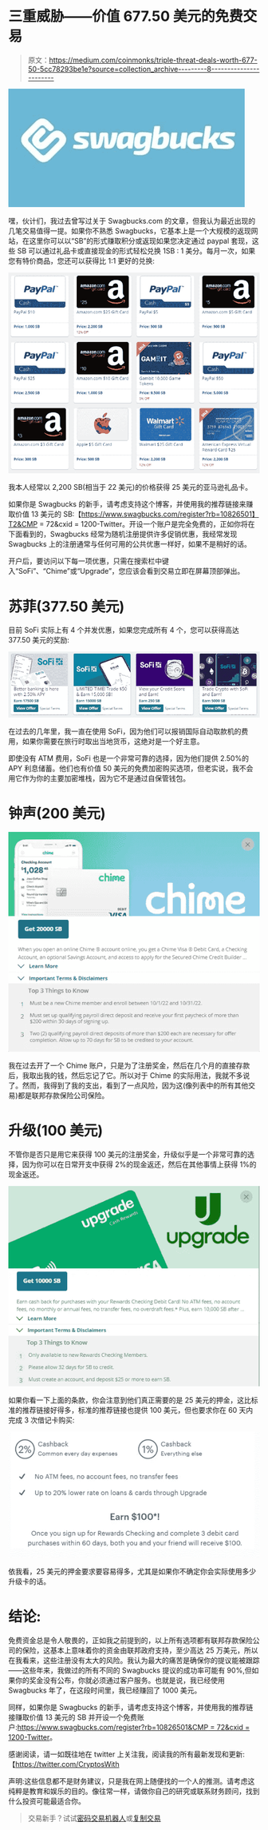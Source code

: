 # 三重威胁——价值 677.50 美元的免费交易

> 原文：<https://medium.com/coinmonks/triple-threat-deals-worth-677-50-5cc78293be1e?source=collection_archive---------8----------------------->

![](img/a6c4d1166fff373da3484955f5407c22.png)

嘿，伙计们，我过去曾写过关于 Swagbucks.com 的文章，但我认为最近出现的几笔交易值得一提。如果你不熟悉 Swagbucks，它基本上是一个大规模的返现网站，在这里你可以以“SB”的形式赚取积分或返现如果您决定通过 paypal 套现，这些 SB 可以通过礼品卡或直接现金的形式轻松兑换 1SB : 1 美分。每月一次，如果您有特价商品，您还可以获得比 1:1 更好的兑换:

![](img/fea2ce000cad96e22c6a2fcf2fe28c37.png)

我本人经常以 2,200 SB(相当于 22 美元)的价格获得 25 美元的亚马逊礼品卡。

如果你是 Swagbucks 的新手，请考虑支持这个博客，并使用我的推荐链接来赚取价值 13 美元的 SB:【https://www.swagbucks.com/register?rb=10826501】T2&CMP = 72&cxid = 1200-Twitter。开设一个账户是完全免费的，正如你将在下面看到的，Swagbucks 经常为随机注册提供许多促销优惠，我经常发现 Swagbucks 上的注册通常与任何可用的公共优惠一样好，如果不是稍好的话。

开户后，要访问以下每一项优惠，只需在搜索栏中键入“SoFi”、“Chime”或“Upgrade”，您应该会看到交易立即在屏幕顶部弹出。

# 苏菲(377.50 美元)

目前 SoFi 实际上有 4 个并发优惠，如果您完成所有 4 个，您可以获得高达 377.50 美元的奖励:

![](img/01eeef69bdb738c5b328aa4fa29cf79c.png)

在过去的几年里，我一直在使用 SoFi，因为他们可以报销国际自动取款机的费用，如果你需要在旅行时取出当地货币，这绝对是一个好主意。

即使没有 ATM 费用，SoFi 也是一个非常可靠的选择，因为他们提供 2.50%的 APY 利息储蓄。他们也有价值 50 美元的免费加密购买选项，但老实说，我不会用它作为你的主要加密堆栈，因为它不是通过自保管钱包。

# 钟声(200 美元)

![](img/7b12cb9f3705ab7b1b9bd79dd64efd7b.png)

我在过去开了一个 Chime 账户，只是为了注册奖金，然后在几个月的直接存款后，我取出我的钱，然后忘记了它。所以对于 Chime 的实际用法，我就不多说了。然而，我得到了我的支出，看到了一点风险，因为这(像列表中的所有其他交易)都是联邦存款保险公司保险。

# 升级(100 美元)

不管你是否只是用它来获得 100 美元的注册奖金，升级似乎是一个非常可靠的选择，因为你可以在日常开支中获得 2%的现金返还，然后在其他事情上获得 1%的现金返还。

![](img/a21897696cf7de7c3c18d8774a93fe35.png)

如果你看一下上面的条款，你会注意到他们真正需要的是 25 美元的押金，这比标准的推荐链接好得多，标准的推荐链接也提供 100 美元，但也要求你在 60 天内完成 3 次借记卡购买:

![](img/d20f89bb06c0fa9a12484811f228d22a.png)

依我看，25 美元的押金要求要容易得多，尤其是如果你不确定你会实际使用多少升级卡的话。

# 结论:

免费资金总是令人敬畏的，正如我之前提到的，以上所有选项都有联邦存款保险公司的保险，这基本上意味着你的资金由联邦政府支持，至少高达 25 万美元，所以在我看来，这些注册没有太大的风险。我认为最大的痛苦是确保你的提议能被跟踪——这些年来，我做过的所有不同的 Swagbucks 提议的成功率可能有 90%,但如果你的奖金没有公布，你就必须通过客户服务。也就是说，我已经使用 Swagbucks 年了，在这段时间里，我已经赚回了 1000 美元。

同样，如果你是 Swagbucks 的新手，请考虑支持这个博客，并使用我的推荐链接赚取价值 13 美元的 SB 并开设一个免费账户:[https://www.swagbucks.com/register?rb=10826501&CMP = 72&cxid = 1200-Twitter](https://www.swagbucks.com/register?rb=10826501&cmp=72&cxid=1200-twitter)。

感谢阅读，请一如既往地在 twitter 上关注我，阅读我的所有最新发现和更新:【https://twitter.com/CryptosWith

声明:这些信息都不是财务建议，只是我在网上随便找的一个人的推测。请考虑这纯粹是教育和娱乐的目的。像往常一样，请做你自己的研究或联系财务顾问，找到什么投资可能最适合你。

> 交易新手？试试[密码交易机器人](/coinmonks/crypto-trading-bot-c2ffce8acb2a)或[复制交易](/coinmonks/top-10-crypto-copy-trading-platforms-for-beginners-d0c37c7d698c)